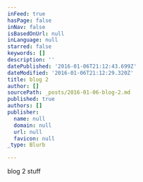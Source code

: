 ```yaml
---
inFeed: true
hasPage: false
inNav: false
isBasedOnUrl: null
inLanguage: null
starred: false
keywords: []
description: ''
datePublished: '2016-01-06T21:12:43.699Z'
dateModified: '2016-01-06T21:12:29.320Z'
title: blog 2
author: []
sourcePath: _posts/2016-01-06-blog-2.md
published: true
authors: []
publisher:
  name: null
  domain: null
  url: null
  favicon: null
_type: Blurb

---
```

blog 2 stuff